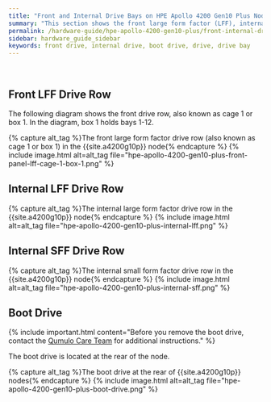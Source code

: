 ```yaml
---
title: "Front and Internal Drive Bays on HPE Apollo 4200 Gen10 Plus Nodes"
summary: "This section shows the front large form factor (LFF), internal LFF, and internal small form factor (SFF) drive bays in HPE Apollo 4200 Gen10 Plus nodes. For more information, see <a href='https://www.hpe.com/psnow/product-documentation?oid=1013422400&cc=ca&lc=en&jumpid=in_pdp-psnow-docs'>HPE Apollo 4200 Gen10 Plus System - Product Documentation</a>."
permalink: /hardware-guide/hpe-apollo-4200-gen10-plus/front-internal-drives.html
sidebar: hardware_guide_sidebar
keywords: front drive, internal drive, boot drive, drive, drive bay
---
```


<br>

## Front LFF Drive Row
The following diagram shows the front drive row, also known as cage 1 or box 1. In the diagram, box 1 holds bays 1-12.

{% capture alt_tag %}The front large form factor drive row (also known as cage 1 or box 1) in the {{site.a4200g10p}} node{% endcapture %}
{% include image.html alt=alt_tag file="hpe-apollo-4200-gen10-plus-front-panel-lff-cage-1-box-1.png" %}

## Internal LFF Drive Row
{% capture alt_tag %}The internal large form factor drive row in the {{site.a4200g10p}} node{% endcapture %}
{% include image.html alt=alt_tag file="hpe-apollo-4200-gen10-plus-internal-lff.png" %}

## Internal SFF Drive Row
{% capture alt_tag %}The internal small form factor drive row in the {{site.a4200g10p}} node{% endcapture %}
{% include image.html alt=alt_tag file="hpe-apollo-4200-gen10-plus-internal-sff.png" %}

## Boot Drive
{% include important.html content="Before you remove the boot drive, contact the [Qumulo Care Team](https://care.qumulo.com/hc/en-us/articles/115008409408) for additional instructions." %}

The boot drive is located at the rear of the node.

{% capture alt_tag %}The boot drive at the rear of {{site.a4200g10p}} nodes{% endcapture %}
{% include image.html alt=alt_tag file="hpe-apollo-4200-gen10-plus-boot-drive.png" %}
